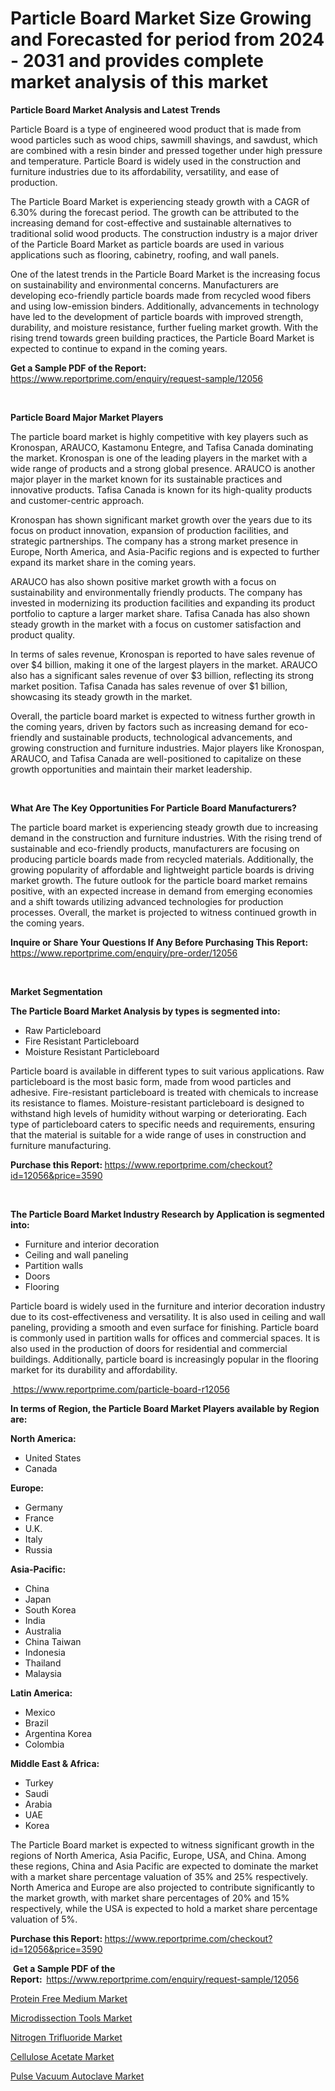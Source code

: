<p><h1>Particle Board Market Size Growing and Forecasted for period from 2024 - 2031 and provides complete market analysis of this market</h1></p><p><strong>Particle Board Market Analysis and Latest Trends</strong></p>
<p><p>Particle Board is a type of engineered wood product that is made from wood particles such as wood chips, sawmill shavings, and sawdust, which are combined with a resin binder and pressed together under high pressure and temperature. Particle Board is widely used in the construction and furniture industries due to its affordability, versatility, and ease of production.</p><p>The Particle Board Market is experiencing steady growth with a CAGR of 6.30% during the forecast period. The growth can be attributed to the increasing demand for cost-effective and sustainable alternatives to traditional solid wood products. The construction industry is a major driver of the Particle Board Market as particle boards are used in various applications such as flooring, cabinetry, roofing, and wall panels.</p><p>One of the latest trends in the Particle Board Market is the increasing focus on sustainability and environmental concerns. Manufacturers are developing eco-friendly particle boards made from recycled wood fibers and using low-emission binders. Additionally, advancements in technology have led to the development of particle boards with improved strength, durability, and moisture resistance, further fueling market growth. With the rising trend towards green building practices, the Particle Board Market is expected to continue to expand in the coming years.</p></p>
<p><strong>Get a Sample PDF of the Report:&nbsp;</strong> <a href="https://www.reportprime.com/enquiry/request-sample/12056">https://www.reportprime.com/enquiry/request-sample/12056</a></p>
<p>&nbsp;</p>
<p><strong>Particle Board Major Market Players</strong></p>
<p><p>The particle board market is highly competitive with key players such as Kronospan, ARAUCO, Kastamonu Entegre, and Tafisa Canada dominating the market. Kronospan is one of the leading players in the market with a wide range of products and a strong global presence. ARAUCO is another major player in the market known for its sustainable practices and innovative products. Tafisa Canada is known for its high-quality products and customer-centric approach.</p><p>Kronospan has shown significant market growth over the years due to its focus on product innovation, expansion of production facilities, and strategic partnerships. The company has a strong market presence in Europe, North America, and Asia-Pacific regions and is expected to further expand its market share in the coming years.</p><p>ARAUCO has also shown positive market growth with a focus on sustainability and environmentally friendly products. The company has invested in modernizing its production facilities and expanding its product portfolio to capture a larger market share. Tafisa Canada has also shown steady growth in the market with a focus on customer satisfaction and product quality.</p><p>In terms of sales revenue, Kronospan is reported to have sales revenue of over $4 billion, making it one of the largest players in the market. ARAUCO also has a significant sales revenue of over $3 billion, reflecting its strong market position. Tafisa Canada has sales revenue of over $1 billion, showcasing its steady growth in the market.</p><p>Overall, the particle board market is expected to witness further growth in the coming years, driven by factors such as increasing demand for eco-friendly and sustainable products, technological advancements, and growing construction and furniture industries. Major players like Kronospan, ARAUCO, and Tafisa Canada are well-positioned to capitalize on these growth opportunities and maintain their market leadership.</p></p>
<p>&nbsp;</p>
<p><strong>What Are The Key Opportunities For Particle Board Manufacturers?</strong></p>
<p><p>The particle board market is experiencing steady growth due to increasing demand in the construction and furniture industries. With the rising trend of sustainable and eco-friendly products, manufacturers are focusing on producing particle boards made from recycled materials. Additionally, the growing popularity of affordable and lightweight particle boards is driving market growth. The future outlook for the particle board market remains positive, with an expected increase in demand from emerging economies and a shift towards utilizing advanced technologies for production processes. Overall, the market is projected to witness continued growth in the coming years.</p></p>
<p><strong>Inquire or Share Your Questions If Any Before Purchasing This Report:</strong> <a href="https://www.reportprime.com/enquiry/pre-order/12056">https://www.reportprime.com/enquiry/pre-order/12056</a></p>
<p>&nbsp;</p>
<p><strong>Market Segmentation</strong></p>
<p><strong>The Particle Board Market Analysis by types is segmented into:</strong></p>
<p><ul><li>Raw Particleboard</li><li>Fire Resistant Particleboard</li><li>Moisture Resistant Particleboard</li></ul></p>
<p><p>Particle board is available in different types to suit various applications. Raw particleboard is the most basic form, made from wood particles and adhesive. Fire-resistant particleboard is treated with chemicals to increase its resistance to flames. Moisture-resistant particleboard is designed to withstand high levels of humidity without warping or deteriorating. Each type of particleboard caters to specific needs and requirements, ensuring that the material is suitable for a wide range of uses in construction and furniture manufacturing.</p></p>
<p><strong>Purchase this Report:&nbsp;</strong><a href="https://www.reportprime.com/checkout?id=12056&price=3590">https://www.reportprime.com/checkout?id=12056&price=3590</a></p>
<p>&nbsp;</p>
<p><strong>The Particle Board Market Industry Research by Application is segmented into:</strong></p>
<p><ul><li>Furniture and interior decoration</li><li>Ceiling and wall paneling</li><li>Partition walls</li><li>Doors</li><li>Flooring</li></ul></p>
<p><p>Particle board is widely used in the furniture and interior decoration industry due to its cost-effectiveness and versatility. It is also used in ceiling and wall paneling, providing a smooth and even surface for finishing. Particle board is commonly used in partition walls for offices and commercial spaces. It is also used in the production of doors for residential and commercial buildings. Additionally, particle board is increasingly popular in the flooring market for its durability and affordability.</p></p>
<p><a href="https://www.reportprime.com/particle-board-r12056">&nbsp;https://www.reportprime.com/particle-board-r12056</a></p>
<p><strong>In terms of Region, the Particle Board Market Players available by Region are:</strong></p>
<p>
    <p> <strong> North America: </strong>
        <ul>
            <li>United States</li>
            <li>Canada</li>
        </ul>
        </p> 
    <p> <strong> Europe: </strong>
        <ul>
            <li>Germany</li>
            <li>France</li>
            <li>U.K.</li>
            <li>Italy</li>
            <li>Russia</li>
        </ul>
        </p> 
    <p> <strong> Asia-Pacific: </strong>
        <ul>
            <li>China</li>
            <li>Japan</li>
            <li>South Korea</li>
            <li>India</li>
            <li>Australia</li>
            <li>China Taiwan</li>
            <li>Indonesia</li>
            <li>Thailand</li>
            <li>Malaysia</li>
        </ul>
        </p> 
    <p> <strong> Latin America: </strong>
        <ul>
            <li>Mexico</li>
            <li>Brazil</li>
            <li>Argentina Korea</li>
            <li>Colombia</li>
        </ul>
        </p> 
    <p> <strong> Middle East & Africa: </strong>
        <ul>
            <li>Turkey</li>
            <li>Saudi</li>
            <li>Arabia</li>
            <li>UAE</li>
            <li>Korea</li>
        </ul>
    </p>
    </p>
<p><p>The Particle Board market is expected to witness significant growth in the regions of North America, Asia Pacific, Europe, USA, and China. Among these regions, China and Asia Pacific are expected to dominate the market with a market share percentage valuation of 35% and 25% respectively. North America and Europe are also projected to contribute significantly to the market growth, with market share percentages of 20% and 15% respectively, while the USA is expected to hold a market share percentage valuation of 5%.</p></p>
<p><strong>Purchase this Report: </strong><a href="https://www.reportprime.com/checkout?id=12056&price=3590">https://www.reportprime.com/checkout?id=12056&price=3590</a></p>
<p>&nbsp;<strong>Get a Sample PDF of the Report:&nbsp;&nbsp;</strong><a href="https://www.reportprime.com/enquiry/request-sample/12056">https://www.reportprime.com/enquiry/request-sample/12056</a></p>
<p><strong></strong></p>
<p><p><a href="https://medium.com/@jarredmertz90/global-protein-free-medium-market-trends-insights-into-growth-opportunities-and-challenges-74339714e4f3">Protein Free Medium Market</a></p><p><a href="https://medium.com/@hesterorn/navigating-the-global-microdissection-tools-market-landscape-trends-forecasts-and-impact-93aef28aac0c">Microdissection Tools Market</a></p><p><a href="https://github.com/sydneyHaley871/Market-Research-Report-List-1/blob/main/nitrogen-trifluoride-market.md">Nitrogen Trifluoride Market</a></p><p><a href="https://github.com/seamusocallaghan/Market-Research-Report-List-1/blob/main/cellulose-acetate-market.md">Cellulose Acetate Market</a></p><p><a href="https://medium.com/@dhjdj3783/global-pulse-vacuum-autoclave-market-opportunities-and-forecast-for-period-from-2024-to-2031-f485b53821a8">Pulse Vacuum Autoclave Market</a></p></p>
